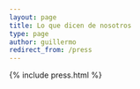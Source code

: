 ```yaml
---
layout: page
title: Lo que dicen de nosotros
type: page
author: guillermo
redirect_from: /press
---
```

{% include press.html %}
